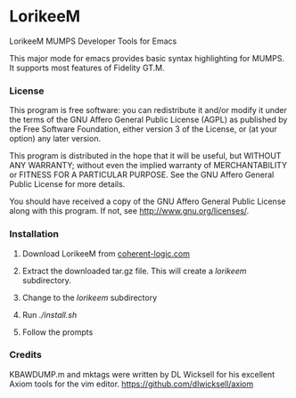 LorikeeM
========

LorikeeM MUMPS Developer Tools for Emacs

This major mode for emacs provides basic syntax highlighting for MUMPS.
It supports most features of Fidelity GT.M.

### License

This program is free software: you can redistribute it and/or modify
it under the terms of the GNU Affero General Public License (AGPL)
as published by the Free Software Foundation, either version 3 of
the License, or (at your option) any later version.

This program is distributed in the hope that it will be useful,
but WITHOUT ANY WARRANTY; without even the implied warranty of
MERCHANTABILITY or FITNESS FOR A PARTICULAR PURPOSE. See the
GNU Affero General Public License for more details.

You should have received a copy of the GNU Affero General Public License
along with this program. If not, see http://www.gnu.org/licenses/.

### Installation

1) Download LorikeeM from [coherent-logic.com](http://www.coherent-logic.com/cm/products/lorikeem)

2) Extract the downloaded tar.gz file. This will create a *lorikeem* 
subdirectory.

3) Change to the *lorikeem* subdirectory

4) Run *./install.sh*

5) Follow the prompts

### Credits

KBAWDUMP.m and mktags were written by DL Wicksell for his excellent 
Axiom tools for the vim editor. https://github.com/dlwicksell/axiom
